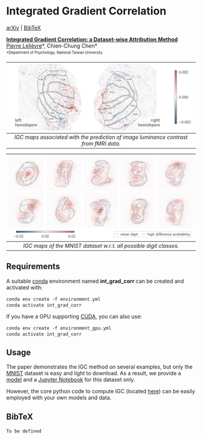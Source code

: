 # Integrated Gradient Correlation
[arXiv](https://plelievre.com) | [BibTeX](#bibtex)

[**Integrated Gradient Correlation: a Dataset-wise Attribution Method**](https://plelievre.com)<br/>
[Pierre Lelièvre](https://plelievre.com)\*, Chien-Chung Chen\*<br>
<sub><sup>\*Department of Psychology, National Taiwan University<sub><sup>

| <img src=assets/igc_fmri.jpg /> |
|:--:|
| *IGC maps associated with the prediction of image luminance contrast from fMRI data.* |

| <img src=assets/igc_mnist.jpg /> |
|:--:|
| *IGC maps of the MNIST dataset w.r.t. all possible digit classes.* |

## Requirements
A suitable [conda](https://conda.io/) environment named **int_grad_corr** can be
created and activated with:

```
conda env create -f environment.yml
conda activate int_grad_corr
```

If you have a GPU supporting [CUDA](https://developer.nvidia.com/cuda-downloads),
you can also use:

```
conda env create -f environment_gpu.yml
conda activate int_grad_corr
```

## Usage
The paper demonstrates the IGC method on several examples, but only the
[MNIST](http://yann.lecun.com/exdb/mnist/) dataset is easy and light to
download. As a result, we provide a [model](mnist/model_mnist_1v0.py) and a
[Jupyter Notebook](igc_mnist.ipynb) for this dataset only.

However, the core python code to compute IGC (located [here](igc/igc_1v0.py))
can be easily employed with your own models and data.

## BibTeX

```
To be defined
```
